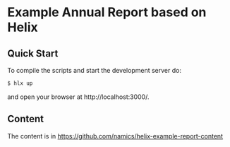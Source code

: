 Example Annual Report based on Helix
===

Quick Start
---

To compile the scripts and start the development server do:

```bash
$ hlx up
```

and open your browser at http://localhost:3000/.

Content
---

The content is in https://github.com/namics/helix-example-report-content
